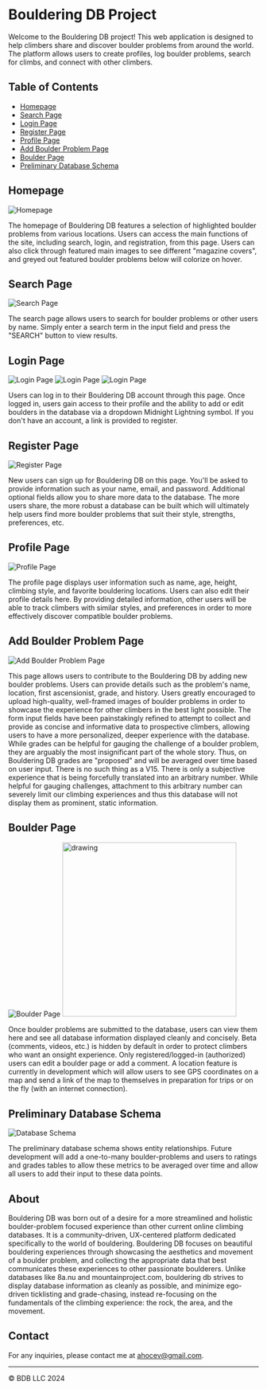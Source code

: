 # Bouldering DB Project

Welcome to the Bouldering DB project! This web application is designed to help climbers share and discover boulder problems from around the world. The platform allows users to create profiles, log boulder problems, search for climbs, and connect with other climbers.

## Table of Contents

- [Homepage](#homepage)
- [Search Page](#search-page)
- [Login Page](#login-page)
- [Register Page](#register-page)
- [Profile Page](#profile-page)
- [Add Boulder Problem Page](#add-boulder-problem-page)
- [Boulder Page](#boulder-page)
- [Preliminary Database Schema](#preliminary-database-schema)

## Homepage

![Homepage](src/main/webapp/pub/media/readme/Index.png)

The homepage of Bouldering DB features a selection of highlighted boulder problems from various locations. Users can access the main functions of the site, including search, login, and registration, from this page. Users can also click through featured main images to see different "magazine covers", and greyed out featured boulder problems below will colorize on hover.

## Search Page

![Search Page](src/main/webapp/pub/media/readme/Search.png)

The search page allows users to search for boulder problems or other users by name. Simply enter a search term in the input field and press the "SEARCH" button to view results.

## Login Page

![Login Page](src/main/webapp/pub/media/readme/Login.png)
![Login Page](src/main/webapp/pub/media/readme/LoggedOut.png)
![Login Page](src/main/webapp/pub/media/readme/LoggedIn.png)

Users can log in to their Bouldering DB account through this page. Once logged in, users gain access to their profile and the ability to add or edit boulders in the database via a dropdown Midnight Lightning symbol. If you don't have an account, a link is provided to register.

## Register Page

![Register Page](src/main/webapp/pub/media/readme/Register.png)

New users can sign up for Bouldering DB on this page. You'll be asked to provide information such as your name, email, and password. Additional optional fields allow you to share more data to the database. The more users share, the more robust a database can be built which will ultimately help users find more boulder problems that suit their style, strengths, preferences, etc.

## Profile Page

![Profile Page](src/main/webapp/pub/media/readme/Profile.png)

The profile page displays user information such as name, age, height, climbing style, and favorite bouldering locations. Users can also edit their profile details here. By providing detailed information, other users will be able to track climbers with similar styles, and preferences in order to more effectively discover compatible boulder problems.

## Add Boulder Problem Page

![Add Boulder Problem Page](src/main/webapp/pub/media/readme/BoulderInput.png)

This page allows users to contribute to the Bouldering DB by adding new boulder problems. Users can provide details such as the problem's name, location, first ascensionist, grade, and history. Users greatly encouraged to upload high-quality, well-framed images of boulder problems in order to showcase the experience for other climbers in the best light possible. The form input fields have been painstakingly refined to attempt to collect and provide as concise and informative data to prospective climbers, allowing users to have a more personalized, deeper experience with the database. While grades can be helpful for gauging the challenge of a boulder problem, they are arguably the most insignificant part of the whole story. Thus, on Bouldering DB grades are "proposed" and will be averaged over time based on user input. There is no such thing as a V15. There is only a subjective experience that is being forcefully translated into an arbitrary number. While helpful for gauging challenges, attachment to this arbitrary number can severely limit our climbing experiences and thus this database will not display them as prominent, static information.

## Boulder Page

![Boulder Page](src/main/webapp/pub/media/readme/BoulderPage.png)
<img src="src/main/webapp/pub/media/readme/Comments.png" alt="drawing" width="350"/>

Once boulder problems are submitted to the database, users can view them here and see all database information displayed cleanly and concisely. Beta (comments, videos, etc.) is hidden by default in order to protect climbers who want an onsight experience. Only registered/logged-in (authorized) users can edit a boulder page or add a comment. A location feature is currently in development which will allow users to see GPS coordinates on a map and send a link of the map to themselves in preparation for trips or on the fly (with an internet connection).

## Preliminary Database Schema

![Database Schema](src/main/webapp/pub/media/readme/ERDiagram.png)

The preliminary database schema shows entity relationships. Future development will add a one-to-many boulder-problems and users to ratings and grades tables to allow these metrics to be averaged over time and allow all users to add their input to these data points.

## About

Bouldering DB was born out of a desire for a more streamlined and holistic boulder-problem focused experience than other current online climbing databases. It is a community-driven, UX-centered platform dedicated specifically to the world of bouldering. Bouldering DB focuses on beautiful bouldering experiences through showcasing the aesthetics and movement of a boulder problem, and collecting the appropriate data that best communicates these experiences to other passionate boulderers. Unlike databases like 8a.nu and mountainproject.com, bouldering db strives to display database information as cleanly as possible, and minimize ego-driven ticklisting and grade-chasing, instead re-focusing on the fundamentals of the climbing experience: the rock, the area, and the movement. 

## Contact

For any inquiries, please contact me at [ahocev@gmail.com](mailto:ahocev@gmail.com).

---

© BDB LLC 2024